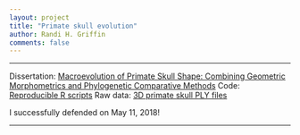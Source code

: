 ```yaml
---
layout: project
title: "Primate skull evolution"
author: Randi H. Griffin
comments: false
---
```


___

Dissertation: [Macroevolution of Primate Skull Shape: Combining Geometric Morphometrics and Phylogenetic Comparative Methods](https://dukespace.lib.duke.edu/dspace/handle/10161/17444)
Code: [Reproducible R scripts](https://github.com/rgriff23/Dissertation)
Raw data: [3D primate skull PLY files](https://figshare.com/articles/3D_surfaces_of_primate_skulls_from_my_dissertation_Macroevolution_of_primate_skull_shape_combining_geometric_morphometrics_and_phylogenetic_comparative_methods_/5971231/1) 

I successfully defended on May 11, 2018! 

___